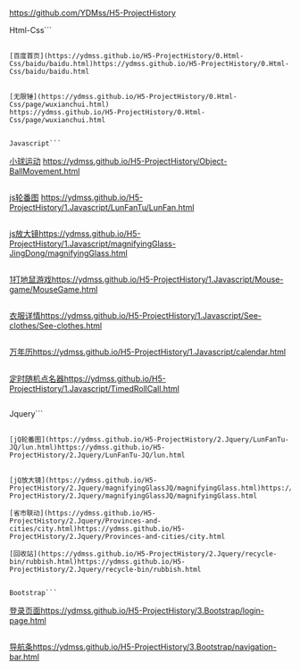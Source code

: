 https://github.com/YDMss/H5-ProjectHistory

Html-Css```
```

[百度首页](https://ydmss.github.io/H5-ProjectHistory/0.Html-Css/baidu/baidu.html)https://ydmss.github.io/H5-ProjectHistory/0.Html-Css/baidu/baidu.html


[无限锤](https://ydmss.github.io/H5-ProjectHistory/0.Html-Css/page/wuxianchui.html)
https://ydmss.github.io/H5-ProjectHistory/0.Html-Css/page/wuxianchui.html
```
```

Javascript```
```

[小球运动]( https://ydmss.github.io/H5-ProjectHistory/Object-BallMovement.html)
           https://ydmss.github.io/H5-ProjectHistory/Object-BallMovement.html
```
```

[js轮番图](https://ydmss.github.io/H5-ProjectHistory/1.Javascript/LunFanTu/LunFan.html)
https://ydmss.github.io/H5-ProjectHistory/1.Javascript/LunFanTu/LunFan.html
```
```

[js放大镜](https://ydmss.github.io/H5-ProjectHistory/1.Javascript/magnifyingGlass-JingDong/magnifyingGlass.html)https://ydmss.github.io/H5-ProjectHistory/1.Javascript/magnifyingGlass-JingDong/magnifyingGlass.html
```
```

[1打地鼠游戏](https://ydmss.github.io/H5-ProjectHistory/1.Javascript/Mouse-game/MouseGame.html)https://ydmss.github.io/H5-ProjectHistory/1.Javascript/Mouse-game/MouseGame.html
```
```

[衣服详情](https://ydmss.github.io/H5-ProjectHistory/1.Javascript/See-clothes/See-clothes.html)https://ydmss.github.io/H5-ProjectHistory/1.Javascript/See-clothes/See-clothes.html
```
```

[万年历](https://ydmss.github.io/H5-ProjectHistory/1.Javascript/calendar.html)https://ydmss.github.io/H5-ProjectHistory/1.Javascript/calendar.html
```
```

[定时随机点名器](https://ydmss.github.io/H5-ProjectHistory/1.Javascript/TimedRollCall.html)https://ydmss.github.io/H5-ProjectHistory/1.Javascript/TimedRollCall.html
```
```

Jquery```
```

[jQ轮番图](https://ydmss.github.io/H5-ProjectHistory/2.Jquery/LunFanTu-JQ/lun.html)https://ydmss.github.io/H5-ProjectHistory/2.Jquery/LunFanTu-JQ/lun.html
```
```

[jQ放大镜](https://ydmss.github.io/H5-ProjectHistory/2.Jquery/magnifyingGlassJQ/magnifyingGlass.html)https://ydmss.github.io/H5-ProjectHistory/2.Jquery/magnifyingGlassJQ/magnifyingGlass.html
```
```
[省市联动](https://ydmss.github.io/H5-ProjectHistory/2.Jquery/Provinces-and-cities/city.html)https://ydmss.github.io/H5-ProjectHistory/2.Jquery/Provinces-and-cities/city.html
```
```
[回收站](https://ydmss.github.io/H5-ProjectHistory/2.Jquery/recycle-bin/rubbish.html)https://ydmss.github.io/H5-ProjectHistory/2.Jquery/recycle-bin/rubbish.html
```
```

Bootstrap```
```

[登录页面](https://ydmss.github.io/H5-ProjectHistory/3.Bootstrap/login-page.html)https://ydmss.github.io/H5-ProjectHistory/3.Bootstrap/login-page.html
```
```
[导航条](https://ydmss.github.io/H5-ProjectHistory/3.Bootstrap/navigation-bar.html)https://ydmss.github.io/H5-ProjectHistory/3.Bootstrap/navigation-bar.html
```
```

